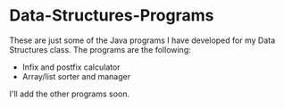 # Data-Structures-Programs
These are just some of the Java programs I have developed for my Data Structures class. The programs are the following:
* Infix and postfix calculator
* Array/list sorter and manager

I'll add the other programs soon.

